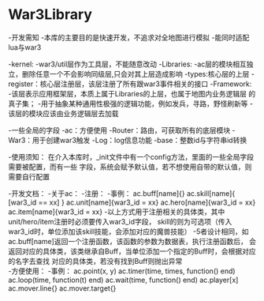 # War3Library
-开发需知
    -本库的主要目的是快速开发，不追求对全地图进行模拟
    -能同时适配lua与war3

-kernel:
    -war3/util层作为工具层，不能随意改动
-Libraries:
    -ac层的模块相互独立，删除任意一个不会影响同级层,只会对其上层造成影响
    -types:核心层的上层
    -register：核心层注册层，该层注册了所有跟war3事件相关的接口
-Framework:
    -该层表示应用框架层，本质上属于Libraries的上层，也属于地图内业务逻辑层
        的真子集；
    -用于抽象某种通用性极强的逻辑功能，例如发兵，寻路，野怪刷新等
    -该层的模块应该由业务逻辑层去加载


-一些全局的字段
    -ac：方便使用
    -Router：路由，可获取所有的底层模块
    -War3：用于创建war3触发
    -Log：log信息功能
    -base：整数id与字符串id转换

-使用须知：
    在介入本库时，_init文件中有一个config方法，里面的一些全局字段需要被配置，而有一些
        字段，系统会赋予默认值，若不想使用自带的默认值，则需要自行配置

-开发文档：
    -关于ac：
        -注册：
            -事例：
                ac.buff[name]{}
                ac.skill[name]{ [war3_id == xx] }
                ac.unit[name]{war3_id = xx}
                ac.hero[name]{war3_id = xx}
                ac.item[name]{war3_id = xx}
            -以上方式用于注册相关的具体类，其中unit/hero/item注册时必须要传入war3_id字段，
                skill的则为可选项（传入war3_id时，单位添加该skill技能，会添加对应的魔兽技能）
            -5者设计相同，如ac.buff[name]返回一个注册函数，该函数的参数为数据表，执行注册函数后，
                会返回对应的具体类，该类继承自Buff，当单位添加一个指定的Buff时，会根据对应的名字去查找
                对应的具体类，若没有找到Buff则抛出异常  
        -方便使用：
            -事例：
                ac.point(x, y)
                ac.timer(time, times, function() end)
                ac.loop(time, function(t) end)
                ac.wait(time, function() end)
                ac.player[x]
                ac.mover.line{}
                ac.mover.target{}
           

